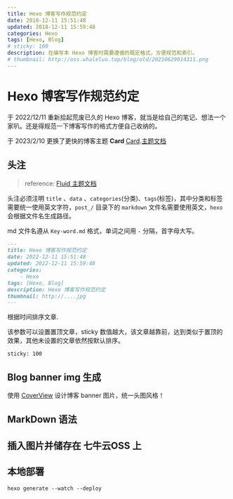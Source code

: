 ```yaml
---
title: Hexo 博客写作规范约定
date: 2018-12-11 15:51:48
updated: 2018-12-11 15:59:48
categories: Hexo
tags: [Hexo, Blog]
# sticky: 100
description: 在编写本 Hexo 博客时需要遵循的既定格式，方便规范和索引。 
# thumbnail: http://oss.whaleluo.top/blog/old/20210629014311.png
---
```


# Hexo 博客写作规范约定

于 2022/12/11 重新拾起荒废已久的 Hexo 博客，就当是给自己的笔记、想法一个家叭。还是得规范一下博客写作的格式方便自己收纳的。

于 2023/2/10 更换了更快的博客主题 **Card** [Card](https://github.com/ChrAlpha/hexo-theme-cards).[主题文档](https://theme-cards.ichr.me/)

## 头注

> reference: [Fluid 主题文档](https://fluid-dev.github.io/hexo-fluid-docs/guide/)

头注必须注明 `title` 、`data` 、`categories`(分类)、`tags`(标签)，其中分类和标签需要统一使用英文字符，`post_/` 目录下的 `markdown` 文件名需要使用英文，`hexo` 会根据文件名生成路径。  

md 文件名遵从 `Key-word.md` 格式，单词之间用 `-` 分隔，首字母大写。

```md
---
title: Hexo 博客写作规范约定
date: 2022-12-11 15:51:48
updated: 2022-12-11 15:59:48
categories: 
    - Hexo
tags: [Hexo, Blog]
description: Hexo 博客写作规范约定
thumbnail: http://....jpg
---
```

根据时间排序文章.

该参数可以设置置顶文章，sticky 数值越大，该文章越靠前，达到类似于置顶的效果，其他未设置的文章依然按默认排序。

```text
sticky: 100
```

## Blog banner img 生成

使用 [CoverView](https://coverview.vercel.app/) 设计博客 banner 图片，统一头图风格！

## MarkDown 语法

## 插入图片并储存在 七牛云OSS 上

## 本地部署

```shell
hexo generate --watch --deploy
```
